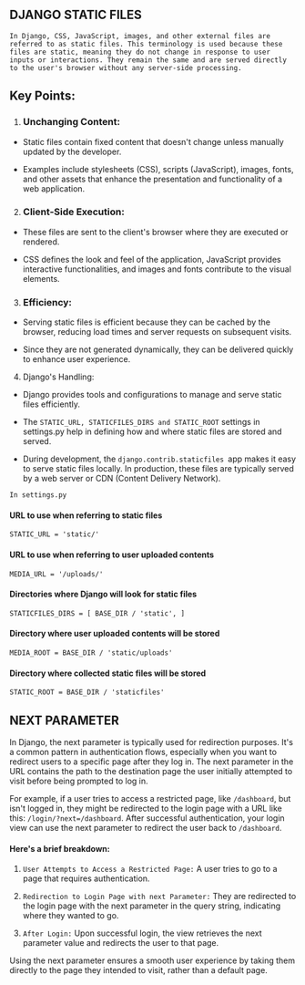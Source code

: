 ## DJANGO STATIC FILES

`In Django, CSS, JavaScript, images, and other external files are referred to as static files. This terminology is used because these files are static, meaning they do not change in response to user inputs or interactions. They remain the same and are served directly to the user's browser without any server-side processing.`

## Key Points:

1. ### Unchanging Content:

- Static files contain fixed content that doesn't change unless manually updated by the developer.

- Examples include stylesheets (CSS), scripts (JavaScript), images, fonts, and other assets that enhance the presentation and functionality of a web application.

2. ### Client-Side Execution:

- These files are sent to the client's browser where they are executed or rendered.

- CSS defines the look and feel of the application, JavaScript provides interactive functionalities, and images and fonts contribute to the visual elements.

3. ### Efficiency:

- Serving static files is efficient because they can be cached by the browser, reducing load times and server requests on subsequent visits.

- Since they are not generated dynamically, they can be delivered quickly to enhance user experience.

4. Django's Handling:

- Django provides tools and configurations to manage and serve static files efficiently.

- The `STATIC_URL, STATICFILES_DIRS and STATIC_ROOT` settings in settings.py help in defining how and where static files are stored and served.

- During development, the `django.contrib.staticfiles `app makes it easy to serve static files locally. In production, these files are typically served by a web server or CDN (Content Delivery Network).

`In settings.py`

#### URL to use when referring to static files

`STATIC_URL = 'static/'`

#### URL to use when referring to user uploaded contents

`MEDIA_URL = '/uploads/'`

#### Directories where Django will look for static files

`STATICFILES_DIRS = [
  BASE_DIR / 'static',
]
`

#### Directory where user uploaded contents will be stored

`MEDIA_ROOT = BASE_DIR / 'static/uploads'`

#### Directory where collected static files will be stored

`STATIC_ROOT = BASE_DIR / 'staticfiles'`

## NEXT PARAMETER

In Django, the next parameter is typically used for redirection purposes. It's a common pattern in authentication flows, especially when you want to redirect users to a specific page after they log in. The next parameter in the URL contains the path to the destination page the user initially attempted to visit before being prompted to log in.

For example, if a user tries to access a restricted page, like `/dashboard`, but isn't logged in, they might be redirected to the login page with a URL like this: `/login/?next=/dashboard`. After successful authentication, your login view can use the next parameter to redirect the user back to `/dashboard`.

#### Here's a brief breakdown:

1. `User Attempts to Access a Restricted Page:` A user tries to go to a page that requires authentication.

2. `Redirection to Login Page with next Parameter:` They are redirected to the login page with the next parameter in the query string, indicating where they wanted to go.

3. `After Login:` Upon successful login, the view retrieves the next parameter value and redirects the user to that page.

Using the next parameter ensures a smooth user experience by taking them directly to the page they intended to visit, rather than a default page.
